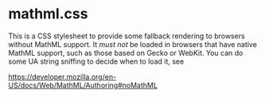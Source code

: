 mathml.css
==========

This is a CSS stylesheet to provide some fallback rendering to browsers without
MathML support. It *must not* be loaded in browsers that have native MathML
support, such as those based on Gecko or WebKit. You can do some UA string
sniffing to decide when to load it, see

https://developer.mozilla.org/en-US/docs/Web/MathML/Authoring#noMathML
